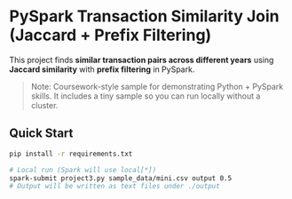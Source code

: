 # PySpark Transaction Similarity Join (Jaccard + Prefix Filtering)

This project finds **similar transaction pairs across different years** using
**Jaccard similarity** with **prefix filtering** in PySpark.

> Note: Coursework-style sample for demonstrating Python + PySpark skills.
> It includes a tiny sample so you can run locally without a cluster.

## Quick Start
```bash
pip install -r requirements.txt

# Local run (Spark will use local[*])
spark-submit project3.py sample_data/mini.csv output 0.5
# Output will be written as text files under ./output

